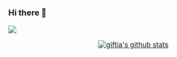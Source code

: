 ### Hi there 👋

[![](https://img.shields.io/badge/IDE-Visual%20Studio%20Code-blue?style=flat-square&logo=Visual-Studio-Code)](https://code.visualstudio.com/)

<p align="center">
  <a href="https://github.com/giftia"><img src="https://github-readme-stats.vercel.app/api?username=giftia&hide_border=true&show_icons=true" alt="giftia's github stats"></a>
</p>
